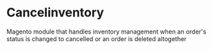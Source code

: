 # Cancelinventory
Magento module that handles inventory management when an order's status is changed to cancelled or an order is deleted altogether
